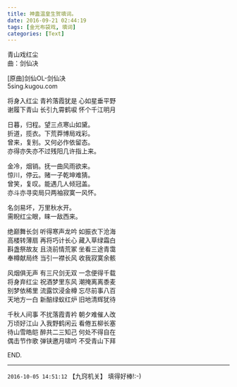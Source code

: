 ```yaml
---
title: 神蛊温皇生贺填词。
date: 2016-09-21 02:44:19
tags: [金光布袋戏, 填词]
categories: [Text]
---
```


<p dir="ltr"  >青山戏红尘<br />曲：剑仙决</p> 
<p dir="ltr"  >[原曲]剑仙OL-剑仙决<br />5sing.kugou.com</p> 
<p dir="ltr"  >将身入红尘 青衿落霞犹是 心如星垂平野<br />谢履下青山 长引九霄鹤唳 怀个千江明月</p> 
<p dir="ltr"  >日暮，归程。望三点寒山如黛。<br />折道，揽衣。下荒莽博局戏彩。<br />曾来，复别。又何必作依留态。<br />亦得亦失亦不过残阳几许指上来。</p> 
<p dir="ltr"  >金冷，烟销。抚一曲风雨欲来。<br />惊川，停云。赌一子乾坤难猜。<br />曾笑，复叹。能遇几人倾冠盖。<br />亦斗亦寻奕局只两袖寂寞一风怀。</p> 
<p dir="ltr"  >名剑易坏，万里秋水开。<br />需睨红尘眼，睐一敌西来。</p> 
<p dir="ltr"  >绝巅舞长剑 听得寒声龙吟 如振衣下沧海<br />高楼转薄扇 再将巧计长心 藏入草绿霜白<br />斟盏祭故友 且浇前情荒冢 坐看三途青霭<br />奉樽献局终 当引一襟长风 收我寂寞余骸</p> 
<p dir="ltr"  >风烟俱无声 有三尺剑无双 一念便得千载<br />将身弃红尘 祝酒梦里东风 潮掩离离黍麦<br />别梦依稀里 流露饮浸金樽 忘尽前事八百<br />天地方一白 新醅绿蚁红炉 旧地清辉犹待</p> 
<p dir="ltr"  >千秋人间事 不扰落霞青衿 朝夕难催人改<br />万顷好江山 入我野鹤闲云 看倦五柳长塞<br />待山雪皓皑 醉共二三知己 何处不得自在<br />偶击节作歌 弹铗邀月啸吟 不受青山下拜</p> 
<p dir="ltr"  >END.</p>

<!-- more -->

---

`2016-10-05 14:51:12` 【九窍机关】 填得好棒!:-)
